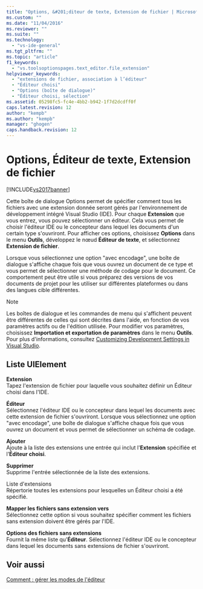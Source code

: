 ```yaml
---
title: "Options, &#201;diteur de texte, Extension de fichier | Microsoft Docs"
ms.custom: ""
ms.date: "11/04/2016"
ms.reviewer: ""
ms.suite: ""
ms.technology: 
  - "vs-ide-general"
ms.tgt_pltfrm: ""
ms.topic: "article"
f1_keywords: 
  - "vs.toolsoptionspages.text_editor.file_extension"
helpviewer_keywords: 
  - "extensions de fichier, association à l’éditeur"
  - "Éditeur choisi"
  - "Options (boîte de dialogue)"
  - "Éditeur choisi, sélection"
ms.assetid: 05298fc5-fc4e-4bb2-b942-1f7d2dcdff0f
caps.latest.revision: 12
author: "kempb"
ms.author: "kempb"
manager: "ghogen"
caps.handback.revision: 12
---
```

# Options, &#201;diteur de texte, Extension de fichier
[!INCLUDE[vs2017banner](../../code-quality/includes/vs2017banner.md)]

Cette boîte de dialogue Options permet de spécifier comment tous les fichiers avec une extension donnée seront gérés par l'environnement de développement intégré Visual Studio \(IDE\).  Pour chaque **Extension** que vous entrez, vous pouvez sélectionner un éditeur.  Cela vous permet de choisir l'éditeur IDE ou le concepteur dans lequel les documents d'un certain type s'ouvriront.  Pour afficher ces options, choisissez **Options** dans le menu **Outils**, développez le nœud **Éditeur de texte**, et sélectionnez **Extension de fichier**.  
  
 Lorsque vous sélectionnez une option "avec encodage", une boîte de dialogue s'affiche chaque fois que vous ouvrez un document de ce type et vous permet de sélectionner une méthode de codage pour le document.  Ce comportement peut être utile si vous préparez des versions de vos documents de projet pour les utiliser sur différentes plateformes ou dans des langues cible différentes.  
  
> [!NOTE]
>  Les boîtes de dialogue et les commandes de menu qui s'affichent peuvent être différentes de celles qui sont décrites dans l'aide, en fonction de vos paramètres actifs ou de l'édition utilisée.  Pour modifier vos paramètres, choisissez **Importation et exportation de paramètres** dans le menu **Outils**.  Pour plus d'informations, consultez [Customizing Development Settings in Visual Studio](http://msdn.microsoft.com/fr-fr/22c4debb-4e31-47a8-8f19-16f328d7dcd3).  
  
## Liste UIElement  
 **Extension**  
 Tapez l'extension de fichier pour laquelle vous souhaitez définir un Éditeur choisi dans l'IDE.  
  
 **Éditeur**  
 Sélectionnez l'éditeur IDE ou le concepteur dans lequel les documents avec cette extension de fichier s'ouvriront.  Lorsque vous sélectionnez une option "avec encodage", une boîte de dialogue s'affiche chaque fois que vous ouvrez un document et vous permet de sélectionner un schéma de codage.  
  
 **Ajouter**  
 Ajoute à la liste des extensions une entrée qui inclut l'**Extension** spécifiée et l'**Éditeur choisi**.  
  
 **Supprimer**  
 Supprime l'entrée sélectionnée de la liste des extensions.  
  
 Liste d'extensions  
 Répertorie toutes les extensions pour lesquelles un Éditeur choisi a été spécifié.  
  
 **Mapper les fichiers sans extension vers**  
 Sélectionnez cette option si vous souhaitez spécifier comment les fichiers sans extension doivent être gérés par l'IDE.  
  
 **Options des fichiers sans extensions**  
 Fournit la même liste qu'**Éditeur**.  Sélectionnez l'éditeur IDE ou le concepteur dans lequel les documents sans extensions de fichier s'ouvriront.  
  
## Voir aussi  
 [Comment : gérer les modes de l'éditeur](../../ide/how-to-manage-editor-modes.md)